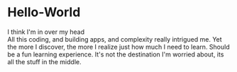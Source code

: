# Hello-World
I think I'm in over  my  head  
All this coding,  and building apps, and complexity really intrigued me.
Yet the more I discover,  the more I realize just how much I need to  learn.
Should be a fun learning experience. 
It's not the  destination I'm worried about,  its all the stuff in the middle.
